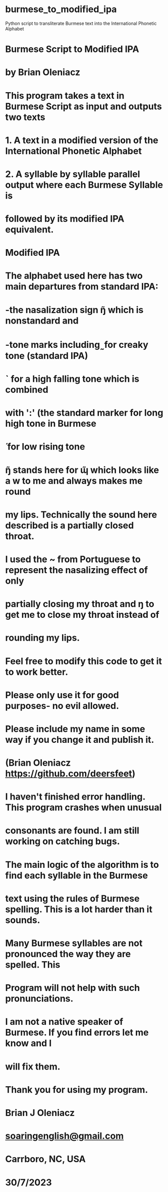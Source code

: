 # burmese_to_modified_ipa
Python script to transliterate Burmese text into the International Phonetic Alphabet

# Burmese Script to Modified IPA
#	by Brian Oleniacz
#	
#	This program takes a text in Burmese Script as input and outputs two texts
#	1. A text in a modified version of the International Phonetic Alphabet
#	2. A syllable by syllable parallel output where each Burmese Syllable is 
#	   followed by its modified IPA equivalent.
#
#
#	Modified IPA
#	The alphabet used here has two main departures from standard IPA:
#	-the nasalization sign ŋ̃ which is nonstandard and
#	-tone marks including	 ̰ for creaky tone (standard IPA)
#       					 ˋ for a high falling tone which is combined 
#	with ':' (the standard marker for long high tone in Burmese 
#							 ́  for low rising tone
#
# 	ŋ̃ stands here for ɰ̃ which looks like a w to me and always makes me round
#	my lips. Technically the sound here described is a partially closed throat.
#	I used the ~ from Portuguese to represent the nasalizing effect of only
#	partially closing my throat	and ŋ to get me to close my throat instead of 
#	rounding my lips.
#
#	Feel free to modify this code to get it to work better. 
#	Please only use it for good purposes- no evil allowed.
#	Please include my name in some way if you change it and publish it.
#	(Brian Oleniacz https://github.com/deersfeet) 
#	I haven't finished error handling. This program crashes when unusual 
#	consonants are found. I am still working on catching bugs.

#	The main logic of the algorithm is to find each syllable in the Burmese
#	text using the rules of Burmese spelling. This is a lot harder than it sounds.
#	Many Burmese syllables are not pronounced the way they are spelled. This
#	Program will not help with such pronunciations.
#	I am not a native speaker of Burmese. If you find errors let me know and I 
#	will fix them.
#	Thank you for using my program.
#
#	Brian J Oleniacz
#	soaringenglish@gmail.com
#	Carrboro, NC, USA
#	30/7/2023

